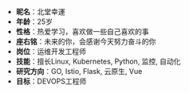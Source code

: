 - **昵名**：北堂幸運
- **年龄**：25岁
- **性格**：热爱学习，喜欢做一些自己喜欢的事
- **座右铭**：未来的你，会感谢今天努力奋斗的你
- **岗位**：运维开发工程师
- **技能**：擅长Linux, Kubernetes, Python, 监控, 自动化
- **研究方向**：GO, Istio, Flask, 云原生, Vue
- **目标**：DEVOPS工程师
